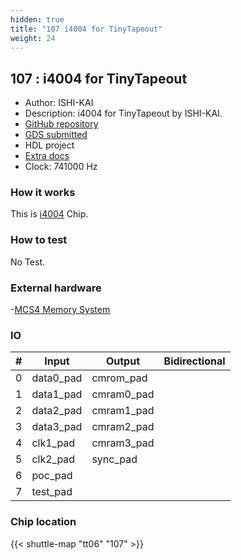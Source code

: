 ```yaml
---
hidden: true
title: "107 i4004 for TinyTapeout"
weight: 24
---
```


## 107 : i4004 for TinyTapeout

* Author: ISHI-KAI
* Description: i4004 for TinyTapeout by ISHI-KAI.
* [GitHub repository](https://github.com/noritsuna/tt06-tt_um_i4004)
* [GDS submitted](https://github.com/noritsuna/tt06-tt_um_i4004/actions/runs/8479565288)
* HDL project
* [Extra docs]()
* Clock: 741000 Hz

### How it works

This is [i4004](https://ja.wikipedia.org/wiki/Intel_4004) Chip.

### How to test

No Test.

### External hardware

-[MCS4 Memory System](https://github.com/ryomuk/tangnano-MCS4memory)


### IO

| #             | Input    | Output   | Bidirectional   |
| ------------- | -------- | -------- | --------------- |
| 0 | data0_pad  | cmrom_pad  |      |
| 1 | data1_pad  | cmram0_pad  |      |
| 2 | data2_pad  | cmram1_pad  |      |
| 3 | data3_pad  | cmram2_pad  |      |
| 4 | clk1_pad  | cmram3_pad  |      |
| 5 | clk2_pad  | sync_pad  |      |
| 6 | poc_pad  |   |      |
| 7 | test_pad  |   |      |


### Chip location

{{< shuttle-map "tt06" "107" >}}
